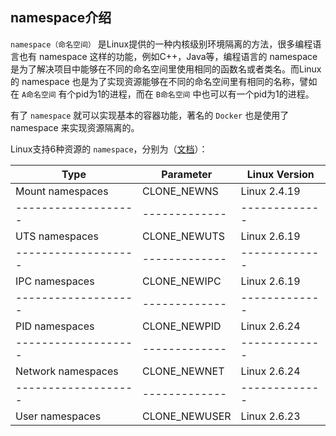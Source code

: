 ## namespace介绍
`namespace（命名空间）` 是Linux提供的一种内核级别环境隔离的方法，很多编程语言也有 namespace 这样的功能，例如C++，Java等，编程语言的 namespace 是为了解决项目中能够在不同的命名空间里使用相同的函数名或者类名。而Linux的 namespace 也是为了实现资源能够在不同的命名空间里有相同的名称，譬如在 `A命名空间` 有个pid为1的进程，而在 `B命名空间` 中也可以有一个pid为1的进程。

有了 `namespace` 就可以实现基本的容器功能，著名的 `Docker` 也是使用了 namespace 来实现资源隔离的。

Linux支持6种资源的 `namespace`，分别为（[文档](https://lwn.net/Articles/531114/)）：

|Type              |  Parameter  |Linux Version|
-------------------|-------------|-------------|
| Mount namespaces | CLONE_NEWNS |Linux 2.4.19 |
-------------------|-------------|-------------|
|  UTS namespaces  | CLONE_NEWUTS|Linux 2.6.19 |
-------------------|-------------|-------------|
|  IPC namespaces  | CLONE_NEWIPC|Linux 2.6.19 |
-------------------|-------------|-------------|
|  PID namespaces  | CLONE_NEWPID|Linux 2.6.24 |
-------------------|-------------|-------------|
|Network namespaces| CLONE_NEWNET|Linux 2.6.24 |
-------------------|-------------|-------------|
| User namespaces  |CLONE_NEWUSER|Linux 2.6.23 |

